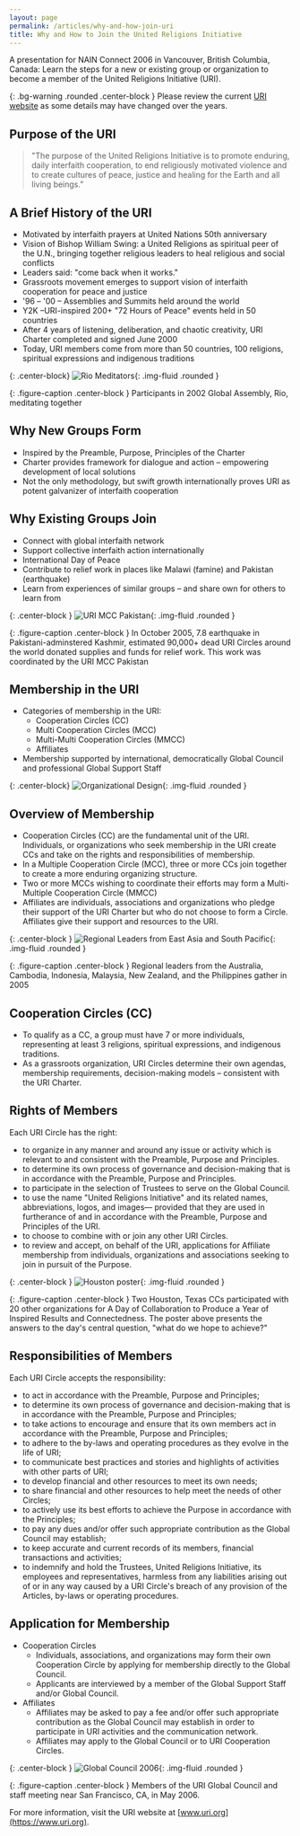 ```yaml
---
layout: page
permalink: /articles/why-and-how-join-uri
title: Why and How to Join the United Religions Initiative
---
```


A presentation for NAIN Connect 2006 in Vancouver, British Columbia, Canada:
Learn the steps for a new or existing group or organization to become a member
of the United Religions Initiative (URI).

{: .bg-warning .rounded .center-block }
<i class="fas fa-exclamation-triangle p-3"></i> Please review the current [URI website](https://www.uri.org) as some details may have changed over the years.

## Purpose of the URI

> "The purpose of the United Religions Initiative is to promote enduring, daily
> interfaith cooperation, to end religiously motivated violence and to create
> cultures of peace, justice and healing for the Earth and all living beings."

## A Brief History of the URI

* Motivated by interfaith prayers at United Nations 50th anniversary
* Vision of Bishop William Swing: a United Religions as spiritual peer of the
  U.N., bringing together religious leaders to heal religious and social
  conflicts
* Leaders said: "come back when it works."
* Grassroots movement emerges to support vision of interfaith cooperation for
  peace and justice
* '96 – '00 – Assemblies and Summits held around the world
* Y2K –URI-inspired 200+ "72 Hours of Peace" events held in 50 countries
* After 4 years of listening, deliberation, and chaotic creativity, URI Charter
  completed and signed June 2000
* Today, URI members come from more than 50 countries, 100 religions, spiritual
  expressions and indigenous traditions

{: .center-block}
![Rio Meditators](/images/join_uri/riomeditators.jpg){: .img-fluid .rounded }

{: .figure-caption .center-block }
Participants in 2002 Global Assembly, Rio, meditating together

## Why New Groups Form

* Inspired by the Preamble, Purpose, Principles of the Charter
* Charter provides framework for dialogue and action – empowering development of
  local solutions
* Not the only methodology, but swift growth internationally proves URI as
  potent galvanizer of interfaith cooperation

## Why Existing Groups Join

* Connect with global interfaith network
* Support collective interfaith action internationally
* International Day of Peace
* Contribute to relief work in places like Malawi (famine) and Pakistan (earthquake)
* Learn from experiences of similar groups – and share own for others to learn
  from

{: .center-block }
![URI MCC Pakistan](/images/join_uri/earthquake.jpg){: .img-fluid .rounded }

{: .figure-caption .center-block }
In October 2005, 7.8 earthquake in Pakistani-adminstered Kashmir, estimated 90,000+ dead URI Circles around the world donated supplies and funds for relief work. This work was coordinated by the URI MCC Pakistan

## Membership in the URI

* Categories of membership in the URI:
  * Cooperation Circles (CC)
  * Multi Cooperation Circles (MCC)
  * Multi-Multi Cooperation Circles (MMCC)
  * Affiliates
* Membership supported by international, democratically Global Council and
  professional Global Support Staff

{: .center-block}
![Organizational Design](/images/join_uri/orgdesign.jpg){: .img-fluid .rounded }

## Overview of Membership

* Cooperation Circles (CC) are the fundamental unit of the URI. Individuals, or
  organizations who seek membership in the URI create CCs and take on the rights
  and responsibilities of membership.
* In a Multiple Cooperation Circle (MCC), three or more CCs join together to
  create a more enduring organizing structure.
* Two or more MCCs wishing to coordinate their efforts may form a Multi-Multiple
  Cooperation Circle (MMCC)
* Affiliates are individuals, associations and organizations who pledge their
  support of the URI Charter but who do not choose to form a Circle. Affiliates
  give their support and resources to the URI.

{: .center-block }
![Regional Leaders from East Asia and South Pacific](/images/join_uri/asia.jpg){: .img-fluid .rounded }

{: .figure-caption .center-block }
Regional leaders from the Australia, Cambodia, Indonesia, Malaysia, New Zealand, and the Philippines gather in 2005

## Cooperation Circles (CC)

* To qualify as a CC, a group must have 7 or more individuals, representing at
  least 3 religions, spiritual expressions, and indigenous traditions.
* As a grassroots organization, URI Circles determine their own agendas,
  membership requirements, decision-making models – consistent with the URI
  Charter.

## Rights of Members

Each URI Circle has the right:

* to organize in any manner and around any issue or activity which is relevant
  to and consistent with the Preamble, Purpose and Principles.
* to determine its own process of governance and decision-making that is in
  accordance with the Preamble, Purpose and Principles.
* to participate in the selection of Trustees to serve on the Global Council.
* to use the name "United Religions Initiative" and its related names,
  abbreviations, logos, and images— provided that they are used in furtherance
  of and in accordance with the Preamble, Purpose and Principles of the URI.
* to choose to combine with or join any other URI Circles.
* to review and accept, on behalf of the URI, applications for Affiliate
  membership from individuals, organizations and associations seeking to join in
  pursuit of the Purpose.

{: .center-block }
![Houston poster](/images/join_uri/houston.jpg){: .img-fluid .rounded }

{: .figure-caption .center-block }
Two Houston, Texas CCs participated with 20 other organizations for A Day of Collaboration to Produce a Year of Inspired Results and Connectedness. The poster above presents the answers to the day's central question, "what do we hope to achieve?"

## Responsibilities of Members

Each URI Circle accepts the responsibility:

* to act in accordance with the Preamble, Purpose and Principles;
* to determine its own process of governance and decision-making that is in
  accordance with the Preamble, Purpose and Principles;
* to take actions to encourage and ensure that its own members act in accordance
  with the Preamble, Purpose and Principles;
* to adhere to the by-laws and operating procedures as they evolve in the life
  of URI;
* to communicate best practices and stories and highlights of activities with
  other parts of URI;
* to develop financial and other resources to meet its own needs;
* to share financial and other resources to help meet the needs of other
  Circles;
* to actively use its best efforts to achieve the Purpose in accordance with the
  Principles;
* to pay any dues and/or offer such appropriate contribution as the Global
  Council may establish;
* to keep accurate and current records of its members, financial transactions
  and activities;
* to indemnify and hold the Trustees, United Religions Initiative, its employees
  and representatives, harmless from any liabilities arising out of or in any
  way caused by a URI Circle's breach of any provision of the Articles, by-laws
  or operating procedures.

## Application for Membership

* Cooperation Circles
  * Individuals, associations, and organizations may form their own Cooperation
    Circle by applying for membership directly to the Global Council.
  * Applicants are interviewed by a member of the Global Support Staff and/or
    Global Council.
* Affiliates
  * Affiliates may be asked to pay a fee and/or offer such appropriate
    contribution as the Global Council may establish in order to participate in
    URI activities and the communication network.
  * Affiliates may apply to the Global Council or to URI Cooperation Circles.

{: .center-block }
![Global Council 2006](/images/join_uri/gcstaff.jpg){: .img-fluid .rounded }

{: .figure-caption .center-block }
Members of the URI Global Council and staff meeting near San Francisco, CA, in May 2006.

For more information, visit the URI website at [www.uri.org](https://www.uri.org).
